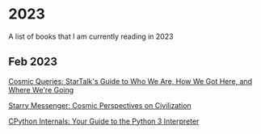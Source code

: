 # 2023 
A list of books that I am currently reading in 2023 



## Feb 2023
[Cosmic Queries: StarTalk's Guide to Who We Are, How We Got Here, and Where We're Going](https://www.amazon.com/Cosmic-Queries-StarTalks-Guide-Where/dp/1426221770)

[Starry Messenger: Cosmic Perspectives on Civilization](https://www.amazon.com/Starry-Messenger-Cosmic-Perspectives-Civilization/dp/1250861500)

[CPython Internals: Your Guide to the Python 3 Interpreter](https://www.amazon.com/CPython-Internals-Guide-Python-Interpreter-ebook/dp/B0BCNSDSYP)
